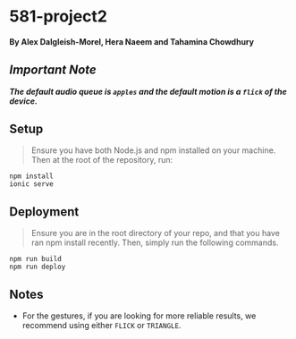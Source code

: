 # 581-project2
#### By Alex Dalgleish-Morel, Hera Naeem and Tahamina Chowdhury

## ***Important Note***

***The default audio queue is `apples` and the default motion is a `flick` of the device.***

## Setup

> Ensure you have both Node.js and npm installed on your machine. Then at the root of the repository, run:

```
npm install
ionic serve
```

## Deployment

> Ensure you are in the root directory of your repo, and that you have ran npm install recently. Then, simply run the following commands.

```
npm run build
npm run deploy
```

## Notes

- For the gestures, if you are looking for more reliable results, we recommend using either `FLICK` or `TRIANGLE`.
